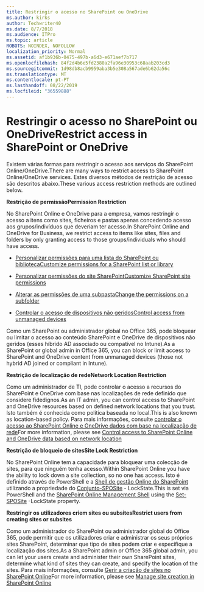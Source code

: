 ```yaml
---
title: Restringir o acesso no SharePoint ou OneDrive
ms.author: kirks
author: Techwriter40
ms.date: 8/7/2018
ms.audience: ITPro
ms.topic: article
ROBOTS: NOINDEX, NOFOLLOW
localization_priority: Normal
ms.assetid: af1b936b-0475-497b-a6d3-e671aef7b717
ms.openlocfilehash: 84f2d4b6e5fd2380a2fa96e30953c68aab203cd3
ms.sourcegitcommit: 1d98db8acb9959aba3b5e308a567ade6b62da56c
ms.translationtype: MT
ms.contentlocale: pt-PT
ms.lasthandoff: 08/22/2019
ms.locfileid: "36559888"
---
```

# <a name="restrict-access-in-sharepoint-or-onedrive"></a><span data-ttu-id="c00c5-102">Restringir o acesso no SharePoint ou OneDrive</span><span class="sxs-lookup"><span data-stu-id="c00c5-102">Restrict access in SharePoint or OneDrive</span></span>

<span data-ttu-id="c00c5-103">Existem várias formas para restringir o acesso aos serviços do SharePoint Online/OneDrive.</span><span class="sxs-lookup"><span data-stu-id="c00c5-103">There are many ways to restrict access to SharePoint Online/OneDrive services.</span></span> <span data-ttu-id="c00c5-104">Estes diversos métodos de restrição de acesso são descritos abaixo.</span><span class="sxs-lookup"><span data-stu-id="c00c5-104">These various access restriction methods are outlined below.</span></span> 

<span data-ttu-id="c00c5-105">**Restrição de permissão**</span><span class="sxs-lookup"><span data-stu-id="c00c5-105">**Permission Restriction**</span></span>

<span data-ttu-id="c00c5-106">No SharePoint Online e OneDrive para a empresa, vamos restringir o acesso a itens como sites, ficheiros e pastas apenas concedendo acesso aos grupos/indivíduos que deveriam ter acesso.</span><span class="sxs-lookup"><span data-stu-id="c00c5-106">In SharePoint Online and OneDrive for Business, we restrict access to items like sites, files and folders by only granting access to those groups/individuals who should have access.</span></span>

- [<span data-ttu-id="c00c5-107">Personalizar permissões para uma lista do SharePoint ou biblioteca</span><span class="sxs-lookup"><span data-stu-id="c00c5-107">Customize permissions for a SharePoint list or library</span></span>](https://support.office.com/article/Customize-permissions-for-a-SharePoint-list-or-library-02d770f3-59eb-4910-a608-5f84cc297782)

- [<span data-ttu-id="c00c5-108">Personalizar permissões do site SharePoint</span><span class="sxs-lookup"><span data-stu-id="c00c5-108">Customize SharePoint site permissions</span></span>](https://docs.microsoft.com/sharepoint/customize-sharepoint-site-permissions)

- [<span data-ttu-id="c00c5-109">Alterar as permissões de uma subpasta</span><span class="sxs-lookup"><span data-stu-id="c00c5-109">Change the permissions on a subfolder</span></span>](https://support.office.com/article/Change-the-permissions-on-a-subfolder-5427BD7C-F20A-4F75-8CF2-5359DD45A1A6)

- [<span data-ttu-id="c00c5-110">Controlar o acesso de dispositivos não geridos</span><span class="sxs-lookup"><span data-stu-id="c00c5-110">Control access from unmanaged devices</span></span>](https://docs.microsoft.com/sharepoint/control-access-from-unmanaged-devices)

<span data-ttu-id="c00c5-111">Como um SharePoint ou administrador global no Office 365, pode bloquear ou limitar o acesso ao conteúdo SharePoint e OneDrive de dispositivos não geridos (esses híbrido AD associado ou compatível no Intune).</span><span class="sxs-lookup"><span data-stu-id="c00c5-111">As a SharePoint or global admin in Office 365, you can block or limit access to SharePoint and OneDrive content from unmanaged devices (those not hybrid AD joined or compliant in Intune).</span></span>

<span data-ttu-id="c00c5-112">**Restrição de localização de rede**</span><span class="sxs-lookup"><span data-stu-id="c00c5-112">**Network Location Restriction**</span></span>

<span data-ttu-id="c00c5-113">Como um administrador de TI, pode controlar o acesso a recursos do SharePoint e OneDrive com base nas localizações de rede definido que considere fidedignos.</span><span class="sxs-lookup"><span data-stu-id="c00c5-113">As an IT admin, you can control access to SharePoint and OneDrive resources based on defined network locations that you trust.</span></span> <span data-ttu-id="c00c5-114">Isto também é conhecida como política baseada no local.</span><span class="sxs-lookup"><span data-stu-id="c00c5-114">This is also known as location-based policy.</span></span> <span data-ttu-id="c00c5-115">Para mais informações, consulte [controlar o acesso ao SharePoint Online e OneDrive dados com base na localização de rede](https://docs.microsoft.com/sharepoint/control-access-based-on-network-location)</span><span class="sxs-lookup"><span data-stu-id="c00c5-115">For more information, please see [Control access to SharePoint Online and OneDrive data based on network location](https://docs.microsoft.com/sharepoint/control-access-based-on-network-location)</span></span>

<span data-ttu-id="c00c5-116">**Restrição de bloqueio de sites**</span><span class="sxs-lookup"><span data-stu-id="c00c5-116">**Site Lock Restriction**</span></span> 

<span data-ttu-id="c00c5-117">No SharePoint Online tem a capacidade para bloquear uma colecção de sites, para que ninguém tenha acesso.</span><span class="sxs-lookup"><span data-stu-id="c00c5-117">Within SharePoint Online you have the ability to lock down a site collection, so no one has access.</span></span> <span data-ttu-id="c00c5-118">Isto é definido através de PowerShell e a [Shell de gestão Online do SharePoint](https://docs.microsoft.com/powershell/sharepoint/sharepoint-online/connect-sharepoint-online?view=sharepoint-ps) utilizando a propriedade do [Conjunto-SPOSite](https://docs.microsoft.com/powershell/module/sharepoint-online/set-sposite?view=sharepoint-ps) - LockState.</span><span class="sxs-lookup"><span data-stu-id="c00c5-118">This is set via PowerShell and the [SharePoint Online Management Shell](https://docs.microsoft.com/powershell/sharepoint/sharepoint-online/connect-sharepoint-online?view=sharepoint-ps) using the [Set-SPOSite](https://docs.microsoft.com/powershell/module/sharepoint-online/set-sposite?view=sharepoint-ps) -LockState property.</span></span>

<span data-ttu-id="c00c5-119">**Restringir os utilizadores criem sites ou subsites**</span><span class="sxs-lookup"><span data-stu-id="c00c5-119">**Restrict users from creating sites or subsites**</span></span>

<span data-ttu-id="c00c5-120">Como um administrador do SharePoint ou administrador global do Office 365, pode permitir que os utilizadores criar e administrar os seus próprios sites SharePoint, determinar que tipo de sites podem criar e especifique a localização dos sites.</span><span class="sxs-lookup"><span data-stu-id="c00c5-120">As a SharePoint admin or Office 365 global admin, you can let your users create and administer their own SharePoint sites, determine what kind of sites they can create, and specify the location of the sites.</span></span> <span data-ttu-id="c00c5-121">Para mais informações, consulte [Gerir a criação de sites no SharePoint Online](https://docs.microsoft.com/sharepoint/manage-site-creation)</span><span class="sxs-lookup"><span data-stu-id="c00c5-121">For more information, please see [Manage site creation in SharePoint Online](https://docs.microsoft.com/sharepoint/manage-site-creation)</span></span>

